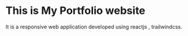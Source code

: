 # This is My Portfolio website
 It is a responsive web application developed using reactjs , trailwindcss.
